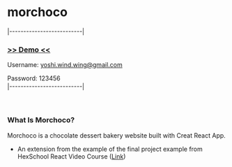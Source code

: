 # morchoco

  
|--------------------------|
### [>> Demo <<](https://yoshiyyc.github.io/morchoco/)
Username: yoshi.wind.wing@gmail.com  

Password: 123456   
|--------------------------|　    

　 
　
### What Is Morchoco?
Morchoco is a chocolate dessert bakery website built with Creat React App. 
* An extension from the example of the final project example from HexSchool React Video Course ([Link](https://github.com/hexschool/react-course-final-commit))
